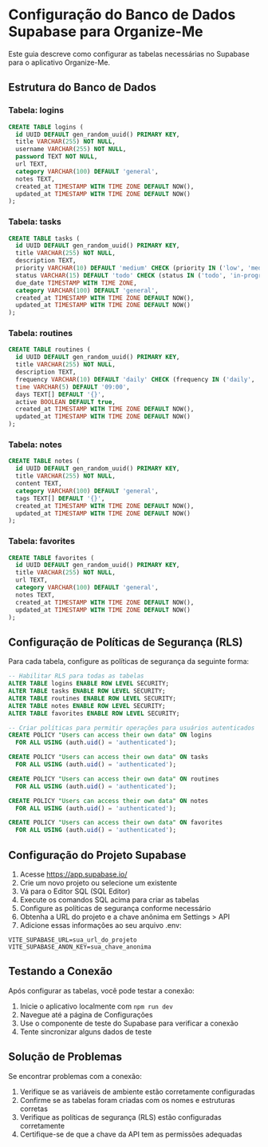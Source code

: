 # Configuração do Banco de Dados Supabase para Organize-Me

Este guia descreve como configurar as tabelas necessárias no Supabase para o aplicativo Organize-Me.

## Estrutura do Banco de Dados

### Tabela: logins
```sql
CREATE TABLE logins (
  id UUID DEFAULT gen_random_uuid() PRIMARY KEY,
  title VARCHAR(255) NOT NULL,
  username VARCHAR(255) NOT NULL,
  password TEXT NOT NULL,
  url TEXT,
  category VARCHAR(100) DEFAULT 'general',
  notes TEXT,
  created_at TIMESTAMP WITH TIME ZONE DEFAULT NOW(),
  updated_at TIMESTAMP WITH TIME ZONE DEFAULT NOW()
);
```

### Tabela: tasks
```sql
CREATE TABLE tasks (
  id UUID DEFAULT gen_random_uuid() PRIMARY KEY,
  title VARCHAR(255) NOT NULL,
  description TEXT,
  priority VARCHAR(10) DEFAULT 'medium' CHECK (priority IN ('low', 'medium', 'high')),
  status VARCHAR(15) DEFAULT 'todo' CHECK (status IN ('todo', 'in-progress', 'done')),
  due_date TIMESTAMP WITH TIME ZONE,
  category VARCHAR(100) DEFAULT 'general',
  created_at TIMESTAMP WITH TIME ZONE DEFAULT NOW(),
  updated_at TIMESTAMP WITH TIME ZONE DEFAULT NOW()
);
```

### Tabela: routines
```sql
CREATE TABLE routines (
  id UUID DEFAULT gen_random_uuid() PRIMARY KEY,
  title VARCHAR(255) NOT NULL,
  description TEXT,
  frequency VARCHAR(10) DEFAULT 'daily' CHECK (frequency IN ('daily', 'weekly', 'monthly')),
  time VARCHAR(5) DEFAULT '09:00',
  days TEXT[] DEFAULT '{}',
  active BOOLEAN DEFAULT true,
  created_at TIMESTAMP WITH TIME ZONE DEFAULT NOW(),
  updated_at TIMESTAMP WITH TIME ZONE DEFAULT NOW()
);
```

### Tabela: notes
```sql
CREATE TABLE notes (
  id UUID DEFAULT gen_random_uuid() PRIMARY KEY,
  title VARCHAR(255) NOT NULL,
  content TEXT,
  category VARCHAR(100) DEFAULT 'general',
  tags TEXT[] DEFAULT '{}',
  created_at TIMESTAMP WITH TIME ZONE DEFAULT NOW(),
  updated_at TIMESTAMP WITH TIME ZONE DEFAULT NOW()
);
```

### Tabela: favorites
```sql
CREATE TABLE favorites (
  id UUID DEFAULT gen_random_uuid() PRIMARY KEY,
  title VARCHAR(255) NOT NULL,
  url TEXT,
  category VARCHAR(100) DEFAULT 'general',
  notes TEXT,
  created_at TIMESTAMP WITH TIME ZONE DEFAULT NOW(),
  updated_at TIMESTAMP WITH TIME ZONE DEFAULT NOW()
);
```

## Configuração de Políticas de Segurança (RLS)

Para cada tabela, configure as políticas de segurança da seguinte forma:

```sql
-- Habilitar RLS para todas as tabelas
ALTER TABLE logins ENABLE ROW LEVEL SECURITY;
ALTER TABLE tasks ENABLE ROW LEVEL SECURITY;
ALTER TABLE routines ENABLE ROW LEVEL SECURITY;
ALTER TABLE notes ENABLE ROW LEVEL SECURITY;
ALTER TABLE favorites ENABLE ROW LEVEL SECURITY;

-- Criar políticas para permitir operações para usuários autenticados
CREATE POLICY "Users can access their own data" ON logins
  FOR ALL USING (auth.uid() = 'authenticated');

CREATE POLICY "Users can access their own data" ON tasks
  FOR ALL USING (auth.uid() = 'authenticated');

CREATE POLICY "Users can access their own data" ON routines
  FOR ALL USING (auth.uid() = 'authenticated');

CREATE POLICY "Users can access their own data" ON notes
  FOR ALL USING (auth.uid() = 'authenticated');

CREATE POLICY "Users can access their own data" ON favorites
  FOR ALL USING (auth.uid() = 'authenticated');
```

## Configuração do Projeto Supabase

1. Acesse https://app.supabase.io/
2. Crie um novo projeto ou selecione um existente
3. Vá para o Editor SQL (SQL Editor)
4. Execute os comandos SQL acima para criar as tabelas
5. Configure as políticas de segurança conforme necessário
6. Obtenha a URL do projeto e a chave anônima em Settings > API
7. Adicione essas informações ao seu arquivo .env:

```
VITE_SUPABASE_URL=sua_url_do_projeto
VITE_SUPABASE_ANON_KEY=sua_chave_anonima
```

## Testando a Conexão

Após configurar as tabelas, você pode testar a conexão:

1. Inicie o aplicativo localmente com `npm run dev`
2. Navegue até a página de Configurações
3. Use o componente de teste do Supabase para verificar a conexão
4. Tente sincronizar alguns dados de teste

## Solução de Problemas

Se encontrar problemas com a conexão:

1. Verifique se as variáveis de ambiente estão corretamente configuradas
2. Confirme se as tabelas foram criadas com os nomes e estruturas corretas
3. Verifique as políticas de segurança (RLS) estão configuradas corretamente
4. Certifique-se de que a chave da API tem as permissões adequadas